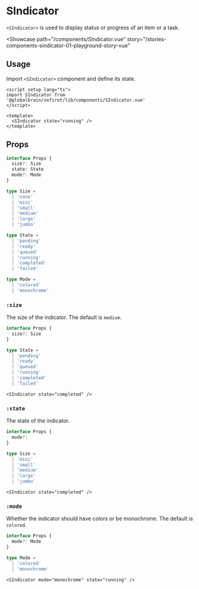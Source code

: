 <script setup lang="ts">
import SIndicator from 'sefirot/components/SIndicator.vue'

const states = ['pending', 'ready', 'queued', 'running', 'completed', 'failed'] as const
</script>

# SIndicator

`<SIndicator>` is used to display status or progress of an item or a task.

<Showcase
  path="/components/SIndicator.vue"
  story="/stories-components-sindicator-01-playground-story-vue"
>
  <div class="flex flex-wrap gap-16">
    <SIndicator v-for="s in states" :key="s" size="mini" :state="s" />
  </div>
</Showcase>

## Usage

Import `<SIndicator>` component and define its state.

```vue
<script setup lang="ts">
import SIndicator from '@globalbrain/sefirot/lib/components/SIndicator.vue'
</script>

<template>
  <SIndicator state="running" />
</template>
```

## Props

```ts
interface Props {
  size?: Size
  state: State
  mode?: Mode
}

type Size =
  | 'nano'
  | 'mini'
  | 'small'
  | 'medium'
  | 'large'
  | 'jumbo'

type State =
  | 'pending'
  | 'ready'
  | 'queued'
  | 'running'
  | 'completed'
  | 'failed'

type Mode =
  | 'colored'
  | 'monochrome'
```

### `:size`

The size of the indicator. The default is `medium`.

```ts
interface Props {
  size?: Size
}

type State =
  | 'pending'
  | 'ready'
  | 'queued'
  | 'running'
  | 'completed'
  | 'failed'
```

```vue-html
<SIndicator state="completed" />
```

### `:state`

The state of the indicator.

```ts
interface Props {
  mode?: 
}

type Size =
  | 'mini'
  | 'small'
  | 'medium'
  | 'large'
  | 'jumbo'
```

```vue-html
<SIndicator state="completed" />
```

### `:mode`

Whether the indicator should have colors or be monochrome. The default is `colored`.

```ts
interface Props {
  mode?: Mode
}

type Mode =
  | 'colored'
  | 'monochrome'
```

```vue-html
<SIndicator mode="monochrome" state="running" />
```
